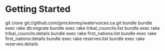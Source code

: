 # Getting Started

git clone git://github.com/jpmckinney/watervoices.ca.git
bundle
bundle exec rake db:migrate
bundle exec rake tribal_councils:list
bundle exec rake tribal_councils:details
bundle exec rake first_nations:list
bundle exec rake first_nations:details
bundle exec rake reserves:list
bundle exec rake reserves:details
